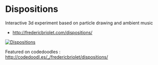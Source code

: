 # Dispositions
Interactive 3d experiment based on particle drawing and ambient music

- http://fredericbriolet.com/dispositions/

[![Dispositions](https://fredericbriolet.com/assets/experiments/dispositions.jpg)](http://fredericbriolet.com/dispositions/)

Featured on codedoodles : http://codedoodl.es/_/fredericbriolet/dispositions/

